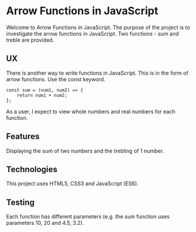 # Arrow Functions in JavaScript

Welcome to Arrow Functions in JavaScript.  The purpose of the project is to investigate the arrow functions in JavaScript.
Two functions - sum and treble are provided.

## UX

There is another way to write functions in JavaScript.  This is in the form of arrow functions.  Use the const keyword.

    const sum = (num1, num2) => {
        return num1 + num2;
    };

As a user, I expect to view whole numbers and real numbers for each function.

## Features

Displaying the sum of two numbers and the trebling of 1 number.

## Technologies

This project uses HTML5, CSS3 and JavaScript (ES6).

## Testing

Each function has different parameters (e.g. the sum function uses parameters 10, 20 and 4.5, 3.2).